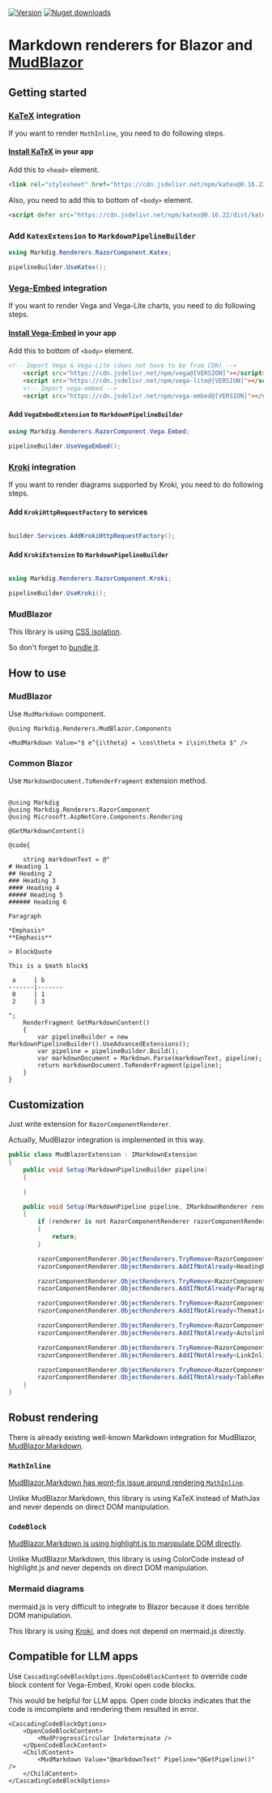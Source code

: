 [![Version](https://img.shields.io/nuget/v/RamType0.Markdig.Renderers.MudBlazor?logo=nuget&style=flat-square)](https://www.nuget.org/packages/RamType0.Markdig.Renderers.MudBlazor/)
[![Nuget downloads](https://img.shields.io/nuget/dt/RamType0.Markdig.Renderers.MudBlazor?label=nuget%20downloads&logo=nuget&style=flat-square)](https://www.nuget.org/packages/RamType0.Markdig.Renderers.MudBlazor/)  
# Markdown renderers for Blazor and [MudBlazor](https://github.com/MudBlazor/MudBlazor)

## Getting started

### [KaTeX](https://github.com/KaTeX/KaTeX) integration
If you want to render `MathInline`, you need to do following steps.


#### [Install KaTeX](https://katex.org/docs/browser) in your app

Add this to `<head>` element. 
```html
<link rel="stylesheet" href="https://cdn.jsdelivr.net/npm/katex@0.16.22/dist/katex.min.css" integrity="sha384-5TcZemv2l/9On385z///+d7MSYlvIEw9FuZTIdZ14vJLqWphw7e7ZPuOiCHJcFCP" crossorigin="anonymous">
```
Also, you need to add this to bottom of `<body>` element.

```html
<script defer src="https://cdn.jsdelivr.net/npm/katex@0.16.22/dist/katex.min.js" integrity="sha384-cMkvdD8LoxVzGF/RPUKAcvmm49FQ0oxwDF3BGKtDXcEc+T1b2N+teh/OJfpU0jr6" crossorigin="anonymous"></script>
```
### Add `KatexExtension` to `MarkdownPipelineBuilder`
```C#
using Markdig.Renderers.RazorComponent.Katex;

pipelineBuilder.UseKatex();
```

### [Vega-Embed](https://github.com/vega/vega-embed) integration

If you want to render Vega and Vega-Lite charts, you need to do following steps.

#### [Install Vega-Embed](https://github.com/vega/vega-embed?tab=readme-ov-file#directly-in-the-browser) in your app

Add this to bottom of `<body>` element.

```html
<!-- Import Vega & Vega-Lite (does not have to be from CDN) -->
    <script src="https://cdn.jsdelivr.net/npm/vega@[VERSION]"></script>
    <script src="https://cdn.jsdelivr.net/npm/vega-lite@[VERSION]"></script>
    <!-- Import vega-embed -->
    <script src="https://cdn.jsdelivr.net/npm/vega-embed@[VERSION]"></script>

```

#### Add `VegaEmbedExtension` to `MarkdownPipelineBuilder`
```C#
using Markdig.Renderers.RazorComponent.Vega.Embed;

pipelineBuilder.UseVegaEmbed();
```

### [Kroki](https://github.com/yuzutech/kroki) integration
If you want to render diagrams supported by Kroki, you need to do following steps. 

#### Add `KrokiHttpRequestFactory` to services

```C#

builder.Services.AddKrokiHttpRequestFactory();

```

#### Add `KrokiExtension` to `MarkdownPipelineBuilder`

```C#

using Markdig.Renderers.RazorComponent.Kroki;

pipelineBuilder.UseKroki();

```

### MudBlazor

This library is using [CSS isolation](https://learn.microsoft.com/aspnet/core/blazor/components/css-isolation).

So don't forget to [bundle it](https://learn.microsoft.com/aspnet/core/blazor/components/css-isolation#css-isolation-bundling).

## How to use

### MudBlazor

Use `MudMarkdown` component.

```razor
@using Markdig.Renderers.MudBlazor.Components

<MudMarkdown Value="$ e^{i\theta} = \cos\theta + i\sin\theta $" />
```

### Common Blazor

Use `MarkdownDocument.ToRenderFragment` extension method.


```razor

@using Markdig
@using Markdig.Renderers.RazorComponent
@using Microsoft.AspNetCore.Components.Rendering

@GetMarkdownContent()

@code{

    string markdownText = @"
# Heading 1
## Heading 2
### Heading 3
#### Heading 4
##### Heading 5
###### Heading 6

Paragraph

*Emphasis*
**Emphasis**

> BlockQuote

This is a $math block$

 a     | b
-------|-------
 0     | 1
 2     | 3

";
    RenderFragment GetMarkdownContent()
    {
        var pipelineBuilder = new MarkdownPipelineBuilder().UseAdvancedExtensions();
        var pipeline = pipelineBuilder.Build();
        var markdownDocument = Markdown.Parse(markdownText, pipeline);
        return markdownDocument.ToRenderFragment(pipeline);
    }
}

```

## Customization

Just write extension for `RazorComponentRenderer`.

Actually, MudBlazor integration is implemented in this way.
```C#
public class MudBlazorExtension : IMarkdownExtension
{
    public void Setup(MarkdownPipelineBuilder pipeline)
    {

    }

    public void Setup(MarkdownPipeline pipeline, IMarkdownRenderer renderer)
    {
        if (renderer is not RazorComponentRenderer razorComponentRenderer)
        {
            return;
        }

        razorComponentRenderer.ObjectRenderers.TryRemove<RazorComponent.HeadingRenderer>();
        razorComponentRenderer.ObjectRenderers.AddIfNotAlready<HeadingRenderer>();

        razorComponentRenderer.ObjectRenderers.TryRemove<RazorComponent.ParagraphRenderer>();
        razorComponentRenderer.ObjectRenderers.AddIfNotAlready<ParagraphRenderer>();

        razorComponentRenderer.ObjectRenderers.TryRemove<RazorComponent.ThematicBreakRenderer>();
        razorComponentRenderer.ObjectRenderers.AddIfNotAlready<ThematicBreakRenderer>();

        razorComponentRenderer.ObjectRenderers.TryRemove<RazorComponent.Inlines.AutolinkInlineRenderer>();
        razorComponentRenderer.ObjectRenderers.AddIfNotAlready<AutolinkInlineRenderer>();

        razorComponentRenderer.ObjectRenderers.TryRemove<RazorComponent.Inlines.LinkInlineRenderer>();
        razorComponentRenderer.ObjectRenderers.AddIfNotAlready<LinkInlineRenderer>();

        razorComponentRenderer.ObjectRenderers.TryRemove<RazorComponent.TableRenderer>();
        razorComponentRenderer.ObjectRenderers.AddIfNotAlready<TableRenderer>();
    }
}
```

## Robust rendering

There is already existing well-known Markdown integration for MudBlazor, [MudBlazor.Markdown](https://github.com/MyNihongo/MudBlazor.Markdown).

### `MathInline`

[MudBlazor.Markdown has wont-fix issue around rendering `MathInline`](https://github.com/MyNihongo/MudBlazor.Markdown/issues/291).

Unlike MudBlazor.Markdown, this library is using KaTeX instead of MathJax and never depends on direct DOM manipulation.

### `CodeBlock`

[MudBlazor.Markdown is using highlight.js to manipulate DOM directly](https://github.com/MyNihongo/MudBlazor.Markdown/blob/e9727f76245973915664c6dd75686d2e7358925d/src/MudBlazor.Markdown/Components/MudCodeHighlight.razor.cs#L132).

Unlike MudBlazor.Markdown, this library is using ColorCode instead of highlight.js and never depends on direct DOM manipulation.

### Mermaid diagrams

mermaid.js is very difficult to integrate to Blazor because it does terrible DOM manipulation.

This library is using [Kroki](https://github.com/yuzutech/kroki), and does not depend on mermaid.js directly.

## Compatible for LLM apps

Use `CascadingCodeBlockOptions.OpenCodeBlockContent` to override code block content for Vega-Embed, Kroki open code blocks.

This would be helpful for LLM apps. Open code blocks indicates that the code is imcomplete and rendering them resulted in error.

```razor
<CascadingCodeBlockOptions>
    <OpenCodeBlockContent>
        <MudProgressCircular Indeterminate />
    </OpenCodeBlockContent>
    <ChildContent>
        <MudMarkdown Value="@markdownText" Pipeline="@GetPipeline()" />
    </ChildContent>
</CascadingCodeBlockOptions>
```

